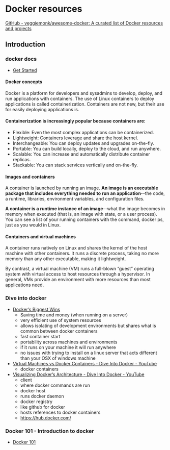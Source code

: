 # Docker resources

[GitHub - veggiemonk/awesome-docker: A curated list of Docker resources and projects](https://github.com/veggiemonk/awesome-docker)

## Introduction

### docker docs

* [Get Started](https://docs.docker.com/get-started/#docker-concepts)

#### Docker concepts

Docker is a platform for developers and sysadmins to develop, deploy, and run applications with containers. The use of Linux containers to deploy applications is called containerization. Containers are not new, but their use for easily deploying applications is.

#### Containerization is increasingly popular because containers are:

* Flexible: Even the most complex applications can be containerized.
* Lightweight: Containers leverage and share the host kernel.
* Interchangeable: You can deploy updates and upgrades on-the-fly.
* Portable: You can build locally, deploy to the cloud, and run anywhere.
* Scalable: You can increase and automatically distribute container replicas.
* Stackable: You can stack services vertically and on-the-fly.

#### Images and containers

A container is launched by running an image. **An image is an executable package that includes everything needed to run an application**--the code, a runtime, libraries, environment variables, and configuration files.

**A container is a runtime instance of an image**--what the image becomes in memory when executed (that is, an image with state, or a user process). You can see a list of your running containers with the command, docker ps, just as you would in Linux.

#### Containers and virtual machines

A container runs natively on Linux and shares the kernel of the host machine with other containers. It runs a discrete process, taking no more memory than any other executable, making it lightweight.

By contrast, a virtual machine (VM) runs a full-blown “guest” operating system with virtual access to host resources through a hypervisor. In general, VMs provide an environment with more resources than most applications need.

### Dive into docker

* [Docker’s Biggest Wins](https://www.youtube.com/watch?v=YcqQI7jACTQ&index=2&list=PL-v3vdeWVEsXT-u0JDQZnM90feU3NE3v8)
  * Saving time and money (when running on a server)
  * very efficient use of system resources
  * allows isolating of development environments but shares what is common between docker containers
  * fast container start
  * portability across machines and environments
  * if it runs on your machine it will run anywhere
  * no issues with trying to install on a linux server that acts different than your OSX of windows machine
* [Virtual Machines vs Docker Containers - Dive Into Docker - YouTube](https://www.youtube.com/watch?v=TvnZTi_gaNc&index=5&list=PL-v3vdeWVEsXT-u0JDQZnM90feU3NE3v8)
  * docker containers
* [Visualizing Docker’s Architecture - Dive Into Docker - YouTube](https://www.youtube.com/watch?v=IxzwNa-xuIo&list=PL-v3vdeWVEsXT-u0JDQZnM90feU3NE3v8&index=7)
  * client
  * where docker commands are run
  * docker host
  * runs docker daemon
  * docker registry
  * like github for docker
  * hosts references to docker containers
  * https://hub.docker.com/

### Docker 101 - Introduction to docker

* [Docker 101](https://www.youtube.com/watch?v=z_ace9c97PE)
